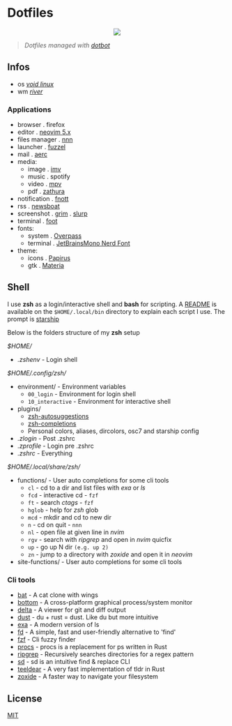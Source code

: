 # Dotfiles

<p align="center"><img src="https://git.sr.ht/~novakane/dotfiles/blob/main/meta/previews/river.png"river""/></a></p>

> _Dotfiles managed with [dotbot][]_

[dotbot]: https://github.com/anishathalye/dotbot

## Infos

-   os _[void linux][]_
-   wm _[river][]_

[void linux]: https://voidlinux.org/
[river]: https://github.com/ifreund/river

### Applications

-   browser . firefox
-   editor . [neovim 5.x][]
-   files manager . [nnn][]
-   launcher . [fuzzel][]
-   mail . [aerc][]
-   media:
    -   image . [imv][]
    -   music . spotify
    -   video . [mpv][]
    -   pdf . [zathura][]
-   notification . [fnott][]
-   rss . [newsboat][]
-   screenshot . [grim][] . [slurp][]
-   terminal . [foot][]
-   fonts:
    -   system . [Overpass][]
    -   terminal . [JetBrainsMono Nerd Font][]
-   theme:
    -   icons . [Papirus][]
    -   gtk . [Materia][]

[neovim 5.x]: https://github.com/neovim/neovim
[nnn]: https://github.com/jarun/nnn
[fuzzel]: https://codeberg.org/dnkl/fuzzel
[aerc]: https://git.sr.ht/~sircmpwn/aerc
[imv]: https://github.com/eXeC64/imv
[mpv]: https://github.com/mpv-player/mpv
[zathura]: https://pwmt.org/projects/zathura/
[fnott]: https://codeberg.org/dnkl/fnott
[newsboat]: https://newsboat.org/
[grim]: https://github.com/emersion/grim
[slurp]: https://github.com/emersion/slurp
[foot]: https://codeberg.org/dnkl/foot
[Overpass]: https://overpassfont.org/
[JetBrainsMono Nerd Font]: https://github.com/ryanoasis/nerd-fonts
[Papirus]: https://github.com/PapirusDevelopmentTeam/papirus-icon-theme
[Materia]: https://github.com/nana-4/materia-theme

## Shell

I use **zsh** as a login/interactive shell and **bash** for scripting.
A [README][] is available on the `$HOME/.local/bin` directory to explain
each script I use. The prompt is [starship][]

[README]: local/bin/README.md
[starship]: https://github.com/starship/starship

Below is the folders structure of my **zsh** setup

_$HOME/_

-   _.zshenv_ - Login shell

_$HOME/.config/zsh/_

-   environment/ - Environment variables
    -   `00_login` - Environment for login shell
    -   `10_interactive` - Environment for interactive shell
-   plugins/
    -   [zsh-autosuggestions][]
    -   [zsh-completions][]
    -   Personal colors, aliases, dircolors, osc7 and starship config
-   _.zlogin_ - Post .zshrc
-   _.zprofile_ - Login pre .zshrc
-   _.zshrc_ - Everything

[zsh-autosuggestions]: https://github.com/zsh-users/zsh-autosuggestions
[zsh-completions]: https://github.com/zsh-users/zsh-completions

_$HOME/.local/share/zsh/_

-   functions/ - User auto completions for some cli tools
    -   `cl` - cd to a dir and list files with _exa_ or _ls_
    -   `fcd` - interactive cd - `fzf`
    -   `ft` - search _ctags_ - `fzf`
    -   `hglob` - help for _zsh_ glob
    -   `mcd` - mkdir and cd to new dir
    -   `n` - cd on quit - `nnn`
    -   `nl` - open file at given line in _nvim_
    -   `rgv` - search with _ripgrep_ and open in _nvim_ quicfix
    -   `up` - go up N dir `(e.g. up 2)`
    -   `zn` - jump to a directory with _zoxide_ and open it in _neovim_
-   site-functions/ - User auto completions for some cli tools

### Cli tools

-   [bat][] - A cat clone with wings
-   [bottom][] - A cross-platform graphical process/system monitor
-   [delta][] - A viewer for git and diff output
-   [dust][] - du + rust = dust. Like du but more intuitive
-   [exa][] - A modern version of ls
-   [fd][] - A simple, fast and user-friendly alternative to 'find'
-   [fzf][] - Cli fuzzy finder
-   [procs][] - procs is a replacement for ps written in Rust
-   [ripgrep][] - Recursively searches directories for a regex pattern
-   [sd][] - sd is an intuitive find & replace CLI
-   [teeldear][] - A very fast implementation of tldr in Rust
-   [zoxide][] - A faster way to navigate your filesystem

[bat]: https://github.com/sharkdp/bat
[bottom]: https://github.com/ClementTsang/bottom
[delta]: https://github.com/dandavison/delta
[dust]: https://github.com/bootandy/dust
[exa]: https://github.com/ogham/exa
[fd]: https://github.com/sharkdp/fd
[fzf]: https://github.com/junegunn/fzf
[procs]: https://github.com/dalance/procs
[ripgrep]: https://github.com/BurntSushi/ripgrep
[sd]: https://github.com/chmln/sd
[teeldear]: https://github.com/dbrgn/tealdeer
[zoxide]: https://github.com/ajeetdsouza/zoxide

## License

[MIT](LICENSE)
